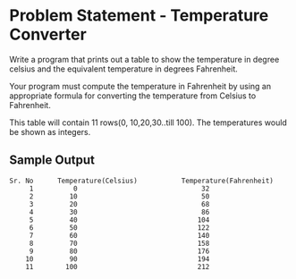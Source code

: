 # Problem Statement - Temperature Converter

Write a program that prints out a table to show the temperature in degree celsius and the equivalent temperature in degrees Fahrenheit. 

Your program must compute the temperature in Fahrenheit by using an appropriate formula for converting the temperature from Celsius to Fahrenheit.  

This table will contain 11 rows(0, 10,20,30..till 100). The temperatures would be shown as integers.

## Sample Output

```
Sr. No      Temperature(Celsius)           Temperature(Fahrenheit)
     1          0                               32                               
     2         10                               50
     3         20                               68
     4         30                               86
     5         40                              104 
     6         50                              122 
     7         60                              140
     8         70                              158
     9         80                              176 
    10         90                              194
    11        100                              212 
```
